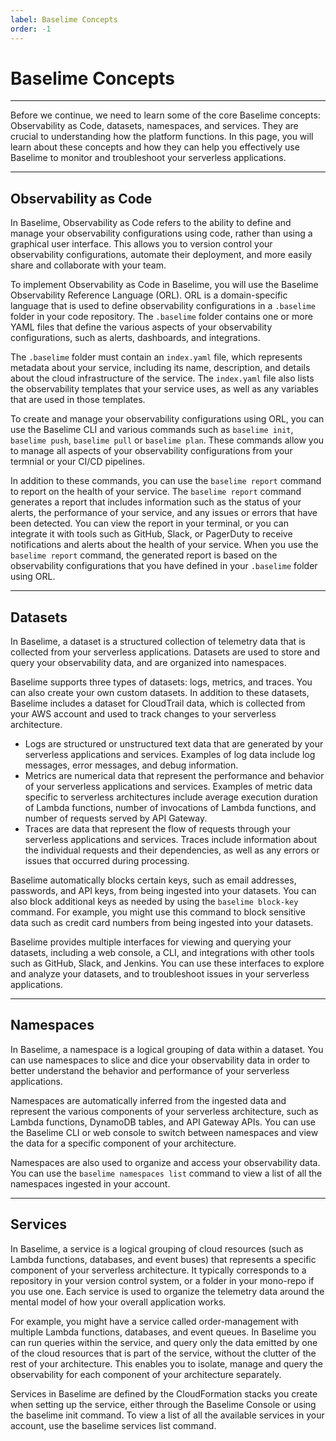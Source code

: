 ```yaml
---
label: Baselime Concepts
order: -1
---
```


# Baselime Concepts
---

Before we continue, we need to learn some of the core Baselime concepts: Observability as Code, datasets, namespaces, and services. They are crucial to understanding how the platform functions. In this page, you will learn about these concepts and how they can help you effectively use Baselime to monitor and troubleshoot your serverless applications.

---

## Observability as Code

In Baselime, Observability as Code refers to the ability to define and manage your observability configurations using code, rather than using a graphical user interface. This allows you to version control your observability configurations, automate their deployment, and more easily share and collaborate with your team.

To implement Observability as Code in Baselime, you will use the Baselime Observability Reference Language (ORL). ORL is a domain-specific language that is used to define observability configurations in a `.baselime` folder in your code repository. The `.baselime` folder contains one or more YAML files that define the various aspects of your observability configurations, such as alerts, dashboards, and integrations.

The `.baselime` folder must contain an `index.yaml` file, which represents metadata about your service, including its name, description, and details about the cloud infrastructure of the service. The `index.yaml` file also lists the observability templates that your service uses, as well as any variables that are used in those templates.

To create and manage your observability configurations using ORL, you can use the Baselime CLI and various commands such as `baselime init`, `baselime push`, `baselime pull` or `baselime plan`. These commands allow you to manage all aspects of your observability configurations from your termnial or your CI/CD pipelines.

In addition to these commands, you can use the `baselime report` command to report on the health of your service. The `baselime report` command generates a report that includes information such as the status of your alerts, the performance of your service, and any issues or errors that have been detected. You can view the report in your terminal, or you can integrate it with tools such as GitHub, Slack, or PagerDuty to receive notifications and alerts about the health of your service. When you use the `baselime report` command, the generated report is based on the observability configurations that you have defined in your `.baselime` folder using ORL.

---

## Datasets 

In Baselime, a dataset is a structured collection of telemetry data that is collected from your serverless applications. Datasets are used to store and query your observability data, and are organized into namespaces.

Baselime supports three types of datasets: logs, metrics, and traces. You can also create your own custom datasets. In addition to these datasets, Baselime includes a dataset for CloudTrail data, which is collected from your AWS account and used to track changes to your serverless architecture.

- Logs are structured or unstructured text data that are generated by your serverless applications and services. Examples of log data include log messages, error messages, and debug information.
- Metrics are numerical data that represent the performance and behavior of your serverless applications and services.  Examples of metric data specific to serverless architectures include average execution duration of Lambda functions, number of invocations of Lambda functions, and number of requests served by API Gateway.
-  Traces are data that represent the flow of requests through your serverless applications and services. Traces include information about the individual requests and their dependencies, as well as any errors or issues that occurred during processing.

Baselime automatically blocks certain keys, such as email addresses, passwords, and API keys, from being ingested into your datasets. You can also block additional keys as needed by using the `baselime block-key` command. For example, you might use this command to block sensitive data such as credit card numbers from being ingested into your datasets.

Baselime provides multiple interfaces for viewing and querying your datasets, including a web console, a CLI, and integrations with other tools such as GitHub, Slack, and Jenkins. You can use these interfaces to explore and analyze your datasets, and to troubleshoot issues in your serverless applications.

---

## Namespaces

In Baselime, a namespace is a logical grouping of data within a dataset. You can use namespaces to slice and dice your observability data in order to better understand the behavior and performance of your serverless applications.

Namespaces are automatically inferred from the ingested data and represent the various components of your serverless architecture, such as Lambda functions, DynamoDB tables, and API Gateway APIs. You can use the Baselime CLI or web console to switch between namespaces and view the data for a specific component of your architecture.

Namespaces are also used to organize and access your observability data. You can use the `baselime namespaces list` command to view a list of all the namespaces ingested in your account.

---

## Services

In Baselime, a service is a logical grouping of cloud resources (such as Lambda functions, databases, and event buses) that represents a specific component of your serverless architecture. It typically corresponds to a repository in your version control system, or a folder in your mono-repo if you use one. Each service is used to organize the telemetry data around the mental model of how your overall application works.

For example, you might have a service called order-management with multiple Lambda functions, databases, and event queues. In Baselime you can run queries within the service, and query only the data emitted by one of the cloud resources that is part of the service, without the clutter of the rest of your architecture. This enables you to isolate, manage and query the observability for each component of your architecture separately.

Services in Baselime are defined by the CloudFormation stacks you create when setting up the service, either through the Baselime Console or using the baselime init command. To view a list of all the available services in your account, use the baselime services list command.

